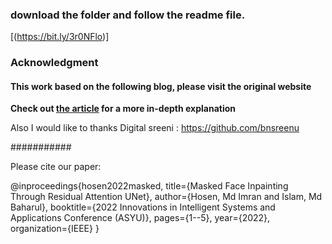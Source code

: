 ### download the folder and follow the readme file.

[(https://bit.ly/3r0NFlo)]
### Acknowledgment

#### This work based on the following blog, please visit the original website ###

**Check out [the article](https://www.strv.com/blog/mask2face-how-we-built-ai-that-shows-face-beneath-mask-engineering) for a more in-depth explanation**

Also I would like to thanks Digital sreeni : https://github.com/bnsreenu

###########

Please cite our paper: 

@inproceedings{hosen2022masked,
  title={Masked Face Inpainting Through Residual Attention UNet},
  author={Hosen, Md Imran and Islam, Md Baharul},
  booktitle={2022 Innovations in Intelligent Systems and Applications Conference (ASYU)},
  pages={1--5},
  year={2022},
  organization={IEEE}
}
